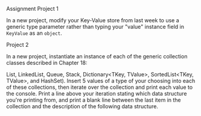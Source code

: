 Assignment
Project 1

In a new project, modify your Key-Value store from last week to use a generic type parameter rather than typing your "value" instance field in `KeyValue` as an `object`.

Project 2

In a new project, instantiate an instance of each of the generic collection classes described in Chapter 18:

List<T>,
LinkedList<T>,
Queue<T>,
Stack<T>,
Dictionary<TKey, TValue>,
SortedList<TKey, TValue>, and
HashSet<T>).
Insert 5 values of a type of your choosing into each of these collections, then iterate over the collection and print each value to the console. Print a line above your iteration stating which data structure you're printing from, and print a blank line between the last item in the collection and the description of the following data structure.

